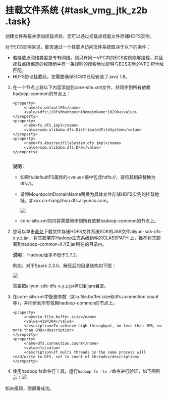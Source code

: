 # 挂载文件系统 {#task_vmg_jtk_z2b .task}

创建文件系统并添加挂载点后，您可以通过挂载点挂载文件存储HDFS实例。

对于ECS实例来说，能否通过一个挂载点访问文件系统取决于以下的条件：

-   若挂载点网络类型是专有网络，则只有同一VPC内的ECS实例能够挂载，并且挂载点所绑定的权限组中有一条规则的授权地址能够与ECS实例的VPC IP地址匹配。
-   HDFS协议挂载前，您需要确保ECS中已经安装了Java 1.8。

1.  在一个节点上将以下内容添加到core-site.xml文件，并同步到所有依赖hadoop-common的节点上： 

    ``` {#codeblock_vkx_ovr_cr9}
    <property>
         <name>fs.defaultFS</name>
         <value>dfs://DfsMountpointDomainName:10290</value>
    </property>
    <property>
         <name>fs.dfs.impl</name>
         <value>com.alibaba.dfs.DistributedFileSystem</value>
    </property>
    <property>
         <name>fs.AbstractFileSystem.dfs.impl</name>
         <value>com.alibaba.dfs.DFS</value>
    </property>
    					
    ```

    **说明：** 

    -   如果fs.defaultFS属性的<value\>值中包含hdfs://，请将其相应替换为dfs://。
    -   请将MountpointDomainName替换为具体文件存储HDFS实例的挂载地址，如xxx.cn-hangzhou.dfs.aliyuncs.com。

        ![](http://static-aliyun-doc.oss-cn-hangzhou.aliyuncs.com/assets/img/19052/156108751742101_zh-CN.jpg)

    -   core-site.xml的内容需要同步到所有依赖hadoop-common的节点上。
2.  您可以单击[此处](https://mvnrepository.com/artifact/com.aliyun.dfs/aliyun-sdk-dfs)下载文件存储HDFS文件系统SDK的JAR文件aliyun-sdk-dfs-x.y.z.jar，将其部署在Hadoop生态系统组件的CLASSPATH 上，推荐将其部署到hadoop-common-X.YZ.jar所在的目录内。 

    **说明：** Hadoop版本不低于2.7.2。

    例如，对于Spark 2.3.0，解压后的目录结构如下图：

    ![](http://static-aliyun-doc.oss-cn-hangzhou.aliyuncs.com/assets/img/19052/156108751711125_zh-CN.png)

    需要把aliyun-sdk-dfs-x.y.z.jar拷贝到jars目录。

3.  在core-site.xml中配置参数（如io.file.buffer.size和dfs.connection.count等），并同步到所有依赖hadoop-common的节点上。 

    ``` {#codeblock_fvq_6l8_ce4}
    <property>
         <name>io.file.buffer.size</name>
         <value>4194304</value>
         <description>To achieve high throughput, no less than 1MB, no more than 8MB</description>
    </property>
    <property>
         <name>dfs.connection.count</name> 
         <value>1</value>
         <description>If multi threads in the same process will read/write to DFS, set to count of threads</description>
    </property>
    ```

4.  使用hadoop fs命令行工具，运行`hadoop fs -ls /`命令进行验证，如下图所示：![](http://static-aliyun-doc.oss-cn-hangzhou.aliyuncs.com/assets/img/19052/156108751711130_zh-CN.png)

 如未报错，则部署成功。

